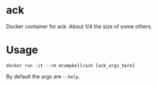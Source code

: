 # ack

Docker container for ack.  About 1/4 the size of some others.

# Usage

`docker run -it --rm mcampbell/ack [ack_args_here]`

By default the args are `--help`.

